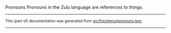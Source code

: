 Pronouns
Pronouns in the Zulu language are references to things.

* * *

<small>This (part of) documentation was generated from [src/fst/stems/pronouns.lexc](https://github.com/giellalt/lang-zul-x-exp/blob/main/src/fst/stems/pronouns.lexc)</small>

---

